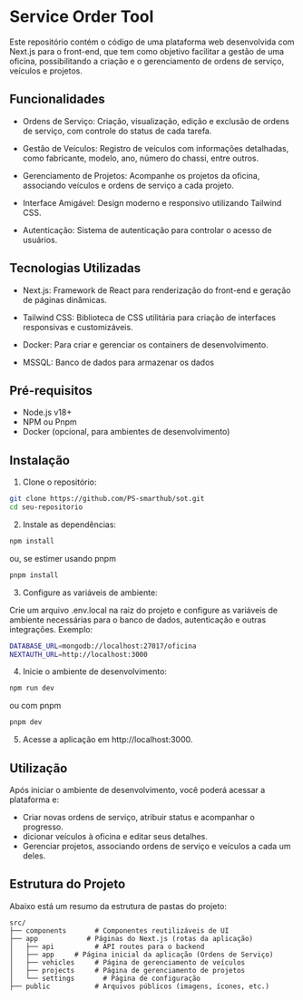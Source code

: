 # Service Order Tool

Este repositório contém o código de uma plataforma web desenvolvida com Next.js para o front-end, que tem como objetivo facilitar a gestão de uma oficina, possibilitando a criação e o gerenciamento de ordens de serviço, veículos e projetos.

## Funcionalidades

- Ordens de Serviço: Criação, visualização, edição e exclusão de ordens de serviço, com controle do status de cada tarefa.

- Gestão de Veículos: Registro de veículos com informações detalhadas, como fabricante, modelo, ano, número do chassi, entre outros.
- Gerenciamento de Projetos: Acompanhe os projetos da oficina, associando veículos e ordens de serviço a cada projeto.
- Interface Amigável: Design moderno e responsivo utilizando Tailwind CSS.
- Autenticação: Sistema de autenticação para controlar o acesso de usuários.

## Tecnologias Utilizadas

- Next.js: Framework de React para renderização do front-end e geração de páginas dinâmicas.

- Tailwind CSS: Biblioteca de CSS utilitária para criação de interfaces responsivas e customizáveis.

- Docker: Para criar e gerenciar os containers de desenvolvimento.

- MSSQL: Banco de dados para armazenar os dados

## Pré-requisitos

- Node.js v18+
- NPM ou Pnpm
- Docker (opcional, para ambientes de desenvolvimento)

## Instalação

1. Clone o repositório:

```bash
git clone https://github.com/PS-smarthub/sot.git
cd seu-repositorio
```

2. Instale as dependências:

```bash Copiar Código
npm install
```

ou, se estimer usando pnpm

```bash Copiar Código
pnpm install
```

3. Configure as variáveis de ambiente:

Crie um arquivo .env.local na raiz do projeto e configure as variáveis de ambiente necessárias para o banco de dados, autenticação e outras integrações. Exemplo:

```bash
DATABASE_URL=mongodb://localhost:27017/oficina
NEXTAUTH_URL=http://localhost:3000
```

4. Inicie o ambiente de desenvolvimento:

```bash
npm run dev
```

ou com pnpm

```bash
pnpm dev
```

5. Acesse a aplicação em http://localhost:3000.

## Utilização

Após iniciar o ambiente de desenvolvimento, você poderá acessar a plataforma e:

- Criar novas ordens de serviço, atribuir status e acompanhar o progresso.
- dicionar veículos à oficina e editar seus detalhes.
- Gerenciar projetos, associando ordens de serviço e veículos a cada um deles.

## Estrutura do Projeto

Abaixo está um resumo da estrutura de pastas do projeto:

```
src/
├── components       # Componentes reutilizáveis de UI
├── app            # Páginas do Next.js (rotas da aplicação)
│   ├── api          # API routes para o backend
│   ├── app     # Página inicial da aplicação (Ordens de Serviço)
│   ├── vehicles     # Página de gerenciamento de veículos
│   ├── projects     # Página de gerenciamento de projetos
│   └── settings       # Página de configuração
├── public           # Arquivos públicos (imagens, ícones, etc.)
```